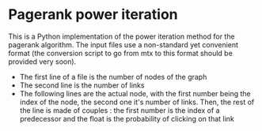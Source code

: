 # Pagerank power iteration

This is a Python implementation of the power iteration method for the pagerank algorithm. The input files use a non-standard yet convenient format (the conversion script to go from mtx to this format should be provided very soon).

* The first line of a file is the number of nodes of the graph
* The second line is the number of links
* The following lines are the actual node, with the first number being the index of the node, the second one it's number of links. Then, the rest of the line is made of couples : the first number is the index of a predecessor and the float is the probability of clicking on that link

